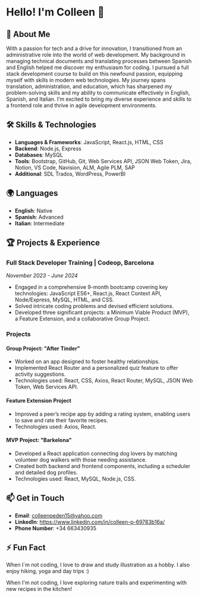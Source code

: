
# Hello! I'm Colleen 👋

## 🚀 About Me

With a passion for tech and a drive for innovation, I transitioned from an administrative role into the world of web development. My background in managing technical documents and translating processes between Spanish and English helped me discover my enthusiasm for coding. I pursued a full stack development course to build on this newfound passion, equipping myself with skills in modern web technologies. My journey spans translation, administration, and education, which has sharpened my problem-solving skills and my ability to communicate effectively in English, Spanish, and Italian. I’m excited to bring my diverse experience and skills to a frontend role and thrive in agile development environments.

## 🛠️ Skills & Technologies

- **Languages & Frameworks**: JavaScript, React.js, HTML, CSS
- **Backend**: Node.js, Express
- **Databases**: MySQL
- **Tools**: Bootstrap, GitHub, Git, Web Services API, JSON Web Token, Jira, Notion, VS Code, Navision, ALM, Agile PLM, SAP
- **Additional**: SDL Trados, WordPress, PowerBI

## 🌍 Languages

- **English**: Native
- **Spanish**: Advanced
- **Italian**: Intermediate

## 🏆 Projects & Experience

### Full Stack Developer Training | Codeop, Barcelona
*November 2023 - June 2024*

- Engaged in a comprehensive 9-month bootcamp covering key technologies: JavaScript ES6+, React.js, React Context API, Node/Express, MySQL, HTML, and CSS.
- Solved intricate coding problems and devised efficient solutions.
- Developed three significant projects: a Minimum Viable Product (MVP), a Feature Extension, and a collaborative Group Project.

### Projects

#### Group Project: "After Tinder"
- Worked on an app designed to foster healthy relationships.
- Implemented React Router and a personalized quiz feature to offer activity suggestions.
- Technologies used: React, CSS, Axios, React Router, MySQL, JSON Web Token, Web Services API.

#### Feature Extension Project
- Improved a peer’s recipe app by adding a rating system, enabling users to save and rate their favorite recipes.
- Technologies used: Axios, React.

#### MVP Project: "Barkelona"
- Developed a React application connecting dog lovers by matching volunteer dog walkers with those needing assistance.
- Created both backend and frontend components, including a scheduler and detailed dog profiles.
- Technologies used: React, MySQL, Node.js, CSS.

## 📫 Get in Touch

- **Email**: colleenpeden15@yahoo.com
- **LinkedIn**: https://www.linkedin.com/in/colleen-p-69783b16a/
-  **Phone Number**: +34 663430935

## ⚡ Fun Fact
When I´m not coding, I love to draw and study illustration as a hobby. I also enjoy hiking, yoga and day trips :)

When I'm not coding, I love exploring nature trails and experimenting with new recipes in the kitchen!

